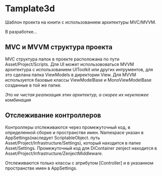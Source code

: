 # Tamplate3d
Шаблон проекта на юнити с использованием архитектуры MVC/MVVM.

В разработке...

## MVC и MVVM структура проекта
MVC структура папок в проекте расположана по пути Asset/Project/Scripts. Для UI может использововаться MVVM архитектура с использованием UIToolkit или других интрументов, для это сделана папка ViewModels в директории View. Для MVVM используется базовые классы ViewModelBase и MonoViewModelBase созданные в той же папке. 

*Это не чистая реализация этих архитектур, а скорее их неуклюжее комбинация*

## Отслеживание контроллеров
Контроллеры отслеживаются через промежуточный код, в определенной сборке и пространстве имен. Namespace указан в AppSettings(наследует ScriptableObject. путь Asset/Project/Infrastructure/Settings), который находится в папке Asset/Settings.
Промежуточный код для DiContainer zenject находится в Asset/Project/Infrastructure/ZenjectMiddleware.

Отслеживаются только классы с атрибутом [Controller] и в указанном пространстве имен в AppSettings.
